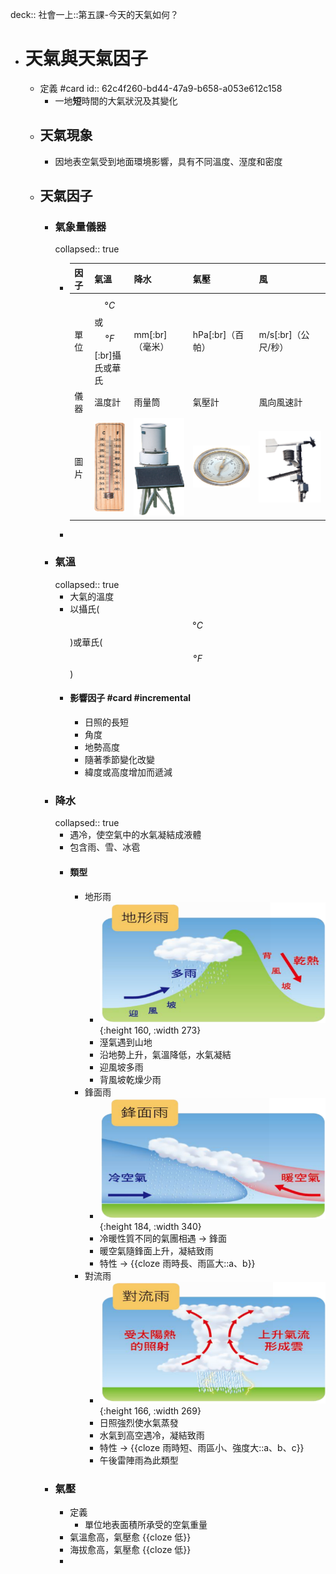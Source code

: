 deck:: 社會一上::第五課-今天的天氣如何？

- # 天氣與天氣因子
	- 定義 #card
	  id:: 62c4f260-bd44-47a9-b658-a053e612c158
		- 一地**短**時間的大氣狀況及其變化
	- ## 天氣現象
		- 因地表空氣受到地面環境影響，具有不同溫度、溼度和密度
	- ## 天氣因子
		- ### 氣象量儀器
		  collapsed:: true
			- |因子|氣溫|降水| 氣壓|風|
			  |--|--|--|--|--|
			  |單位|$$°C$$或$$°F$$[:br]攝氏或華氏|mm[:br]（毫米）|hPa[:br]（百帕）|m/s[:br]（公尺/秒）|
			  |儀器|溫度計 |雨量筒|氣壓計|風向風速計|
			  |圖片|![image.png](../assets/image_1657077122559_0.png)| ![image.png](../assets/image_1657078019878_0.png)| ![image.png](../assets/image_1657078025075_0.png)| ![image.png](../assets/image_1657078030456_0.png)|
			-
		- ### 氣溫
		  collapsed:: true
			- 大氣的溫度
			- 以攝氏($$°C$$)或華氏($$°F$$)
			- #### 影響因子 #card #incremental
				- 日照的長短
				- 角度
				- 地勢高度
				- 隨著季節變化改變
				- 緯度或高度增加而遞減
		- ### 降水
		  collapsed:: true
			- 遇冷，使空氣中的水氣凝結成液體
			- 包含雨、雪、冰雹
			- #### 類型
				- 地形雨
					- ![image.png](../assets/image_1657076378733_0.png){:height 160, :width 273}
					- 溼氣遇到山地
					- 沿地勢上升，氣溫降低，水氣凝結
					- 迎風坡多雨
					- 背風坡乾燥少雨
				- 鋒面雨
					- ![image.png](../assets/image_1657076612351_0.png){:height 184, :width 340}
					- 冷暖性質不同的氣團相遇 -> 鋒面
					- 暖空氣隨鋒面上升，凝結致雨
					- 特性 -> {{cloze 雨時長、雨區大::a、b}}
				- 對流雨
					- ![image.png](../assets/image_1657076858215_0.png){:height 166, :width 269}
					- 日照強烈使水氣蒸發
					- 水氣到高空遇冷，凝結致雨
					- 特性 -> {{cloze 雨時短、雨區小、強度大::a、b、c}}
					- 午後雷陣雨為此類型
		- ### 氣壓
			- 定義
				- 單位地表面積所承受的空氣重量
			- 氣溫愈高，氣壓愈 {{cloze 低}}
			- 海拔愈高，氣壓愈 {{cloze 低}}
			-